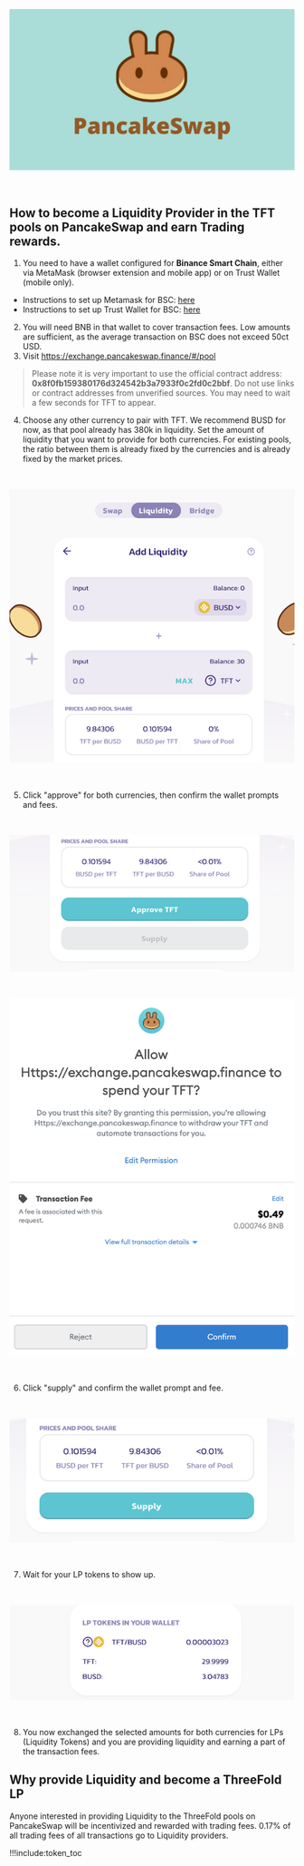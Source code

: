 ![liquidity](img/pancakeswap_cake.jpg)

<br/> 

## How to become a Liquidity Provider in the TFT pools on PancakeSwap and earn Trading rewards.

1. You need to have a wallet configured for **Binance Smart Chain**, either via MetaMask (browser extension and mobile app) or on Trust Wallet (mobile only).
- Instructions to set up Metamask for BSC: [here](https://github.com/threefoldfoundation/info_threefold/blob/development_token/src/token/tft_bsc_bridge/tft_bsc_metamask)
- Instructions to set up Trust Wallet for BSC: [here](https://github.com/threefoldfoundation/info_threefold/blob/development_token/src/token/tft_bsc_bridge/tft_bsc_trustwallet)
2. You will need BNB in that wallet to cover transaction fees. Low amounts are sufficient, as the average transaction on BSC does not exceed 50ct USD.
3. Visit https://exchange.pancakeswap.finance/#/pool
> Please note it is very important to use the official contract address: **0x8f0fb159380176d324542b3a7933f0c2fd0c2bbf**. Do not use links or contract addresses from unverified sources. You may need to wait a few seconds for TFT to appear.
4. Choose any other currency to pair with TFT. We recommend BUSD for now, as that pool already has 380k in liquidity. Set the amount of liquidity that you want to provide for both currencies. For existing pools, the ratio between them is already fixed by the currencies and is already fixed by the market prices.

<br/>

![add_liquidity](img/add_liquidity.png)

<br/>

5. Click "approve" for both currencies, then confirm the wallet prompts and fees.

<br/>

![approve_tft](img/approve_tft.png)

<br/>

![comfirm](img/confirmation.png)

<br/>

6. Click "supply" and confirm the wallet prompt and fee.

<br/>

![supply](img/supply.png)

<br/>


7. Wait for your LP tokens to show up.

<br/>

![lp_tokens](img/lp_tokens.png)

<br/>


8. You now exchanged the selected amounts for both currencies for LPs (Liquidity Tokens) and you are providing liquidity and earning a part of the transaction fees.


## Why provide Liquidity and become a ThreeFold LP 

Anyone interested in providing Liquidity to the ThreeFold pools on PancakeSwap will be incentivized and rewarded with trading fees. 0.17% of all trading fees of all transactions go to Liquidity providers. 

!!!include:token_toc